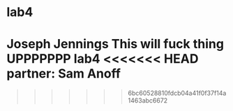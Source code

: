 # lab4
Joseph Jennings This will fuck thing
UPPPPPPP
lab4
<<<<<<< HEAD
partner: Sam Anoff
=======



>>>>>>> 6bc60528810fdcb04a41f0f37f14a1463abc6672
